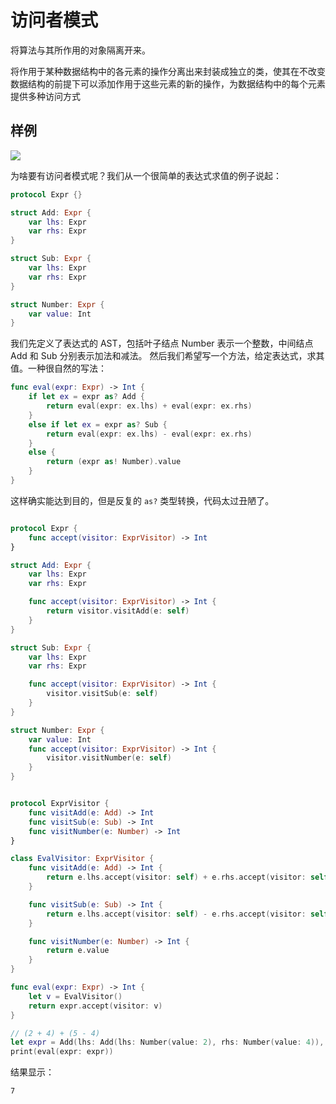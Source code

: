 # 访问者模式

将算法与其所作用的对象隔离开来。

将作用于某种数据结构中的各元素的操作分离出来封装成独立的类，使其在不改变数据结构的前提下可以添加作用于这些元素的新的操作，为数据结构中的每个元素提供多种访问方式

## 样例

![](http://blog.loveli.site/mweb/16176017312597.jpg)

为啥要有访问者模式呢？我们从一个很简单的表达式求值的例子说起：

```swift
protocol Expr {}

struct Add: Expr {
    var lhs: Expr
    var rhs: Expr
}

struct Sub: Expr {
    var lhs: Expr
    var rhs: Expr
}

struct Number: Expr {
    var value: Int
}
```

我们先定义了表达式的 AST，包括叶子结点 Number 表示一个整数，中间结点 Add 和 Sub 分别表示加法和减法。 然后我们希望写一个方法，给定表达式，求其值。一种很自然的写法：

```swift
func eval(expr: Expr) -> Int {
    if let ex = expr as? Add {
        return eval(expr: ex.lhs) + eval(expr: ex.rhs)
    }
    else if let ex = expr as? Sub {
        return eval(expr: ex.lhs) - eval(expr: ex.rhs)
    }
    else {
        return (expr as! Number).value
    }
}
```

这样确实能达到目的，但是反复的 `as?` 类型转换，代码太过丑陋了。

```swift

protocol Expr {
    func accept(visitor: ExprVisitor) -> Int
}

struct Add: Expr {
    var lhs: Expr
    var rhs: Expr

    func accept(visitor: ExprVisitor) -> Int {
        return visitor.visitAdd(e: self)
    }
}

struct Sub: Expr {
    var lhs: Expr
    var rhs: Expr

    func accept(visitor: ExprVisitor) -> Int {
        visitor.visitSub(e: self)
    }
}

struct Number: Expr {
    var value: Int
    func accept(visitor: ExprVisitor) -> Int {
        visitor.visitNumber(e: self)
    }
}


protocol ExprVisitor {
    func visitAdd(e: Add) -> Int
    func visitSub(e: Sub) -> Int
    func visitNumber(e: Number) -> Int
}

class EvalVisitor: ExprVisitor {
    func visitAdd(e: Add) -> Int {
        return e.lhs.accept(visitor: self) + e.rhs.accept(visitor: self)
    }

    func visitSub(e: Sub) -> Int {
        return e.lhs.accept(visitor: self) - e.rhs.accept(visitor: self)
    }

    func visitNumber(e: Number) -> Int {
        return e.value
    }
}

func eval(expr: Expr) -> Int {
    let v = EvalVisitor()
    return expr.accept(visitor: v)
}

// (2 + 4) + (5 - 4)
let expr = Add(lhs: Add(lhs: Number(value: 2), rhs: Number(value: 4)), rhs: Sub(lhs: Number(value: 5), rhs: Number(value: 4)))
print(eval(expr: expr))
```

结果显示：

```
7
```
